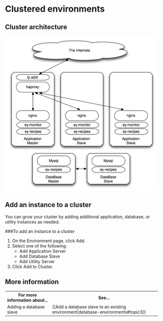 # Clustered environments

## Cluster architecture

![Cluster Architecture](images/cluster_architecture.png)


<h2 id="addinstance"> Add an instance to a cluster</h2>

You can grow your cluster by adding additional application, database, or utility instances as needed. 

###To add an instance to a cluster
1. On the Environment page, click Add.  
2. Select one of the following:  
    * Add Application Server
    * Add Database Slave
    * Add Utility Server
3. Click Add to Cluster.

<h2 id="topic5"> More information</h2>

<table>
  <tr>
    <th>For more information about...</th><th>See...</th>
  </tr>
  <tr>
    <td>Adding a database slave</td><td>[[Add a database slave to an existing environment|database-environments#topic3]]</td>
  </tr>
  </tr> 
</table>
